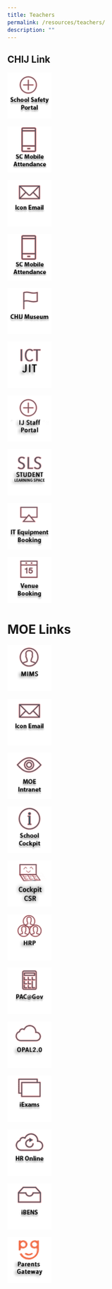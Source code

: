 ```yaml
---
title: Teachers
permalink: /resources/teachers/
description: ""
---
```

## CHIJ Link
<p><a href="https://sites.google.com/a/chijsec.edu.sg/school-safety-portal-1/?pli=1">  
<img style="width:20%" src="/images/IconTr/safetyPortal_ver2.png">  
</a></p>  
  
<p><a href="https://scmobile.moe.edu.sg/login">  
<img style="width:20%" src="/images/IconTr/SCMobileAttendance.png">  
</a></p>

<p><a href="https://workspace.google.com/dashboard"> 
<img style="width:20%" src="/images/IconTr/iconemail_ver2.png">  
</a></p>

<p><a href="https://scmobile.moe.edu.sg/login">  
<img style="width:20%" src="/images/IconTr//SCMobileAttendance.png">  
</a></p>


<p><a href="/resources/chij-museum">  
<img style="width:20%" src="/images/IconTr/CHIJMuseum.png">  
</a></p>

<p><a href="https://sites.google.com/moe.edu.sg/ictjitpage/home">  
<img style="width:20%" src="/images/IconTr/JIT.png">  
</a></p>

<p><a href="https://sites.google.com/moe.edu.sg/ij-staff-portal/home">  
<img style="width:20%" src="/images/ij%20staff%20portal.png">  
</a></p>

<p><a href="https://vle.learning.moe.edu.sg/login">  
<img style="width:20%" src="/images/IconTr/SLS.png">  
</a></p>

<p><a href="https://forms.gle/vonHJXvTW6a49d9VA">  
<img style="width:20%" src="/images/IconTr/ITEquipment_ver2.png">  
</a></p>

<p><a href="https://rbs.avero-tech.com/login.html">  
<img style="width:20%" src="/images/IconTr/VenueBooking.png">  
</a></p>

# MOE Links
<p><a href="https://idp.mims.moe.gov.sg/nidp/saml2/sso">  
<img style="width:20%" src="/images/MIMS.png">  
</a></p>

<p><a href="https://workspace.google.com/dashboard"> 
<img style="width:20%" src="/images/iconemail_ver2.png">  
</a></p>

<p><a href="https://intranet.moe.gov.sg/"> 
<img style="width:20%" src="/images/MOE%20Intranet%20Icon.png">  
</a></p>

<p><a href="https://schoolcockpit.moe.gov.sg/"> 
<img style="width:20%" src="/images/School%20Cockpit%20Icon.png">  
</a></p>

<p><a href="https://schoolcockpit.moe.gov.sg/academic/"> 
<img style="width:20%" src="/images/sccsr.png">  
</a></p>

<p><a href="https://www.hrp.gov.sg/hrp/#/"> 
<img style="width:20%" src="/images/hrp.png">  
</a></p>

<p><a href="https://pacgov.agd.gov.sg/ipac/portal/jsp/login/index1.jsp"> 
<img style="width:20%" src="/images/PAC@Gov%20Icon.png">  
</a></p>

<p><a href="https://idm.opal2.moe.edu.sg/account/login?returnUrl=%2Fconnect%2Fauthorize%2Fcallback%3Fresponse_type%3Dcode%26client_id%3DOpal2WebApp%26state%3DG4oD5k-svMnSLVnAUE_8KSDX-nab7hb3DOYNJGthIHa_H%26redirect_uri%3Dhttps%253A%252F%252Fwww.opal2.moe.edu.sg%252Fapp%252Findex.html%26scope%3Droles%2520profile%2520cxprofile%2520openid%2520cxDomainInternalApi%26code_challenge%3DV6vdoWiCS67jrV-tfW1ZaMpuusgh5pmXubT06peXu_4%26code_challenge_method%3DS256%26nonce%3DG4oD5k-svMnSLVnAUE_8KSDX-nab7hb3DOYNJGthIHa_H"> 
<img style="width:20%" src="/images/opal2.png">  
</a></p>

<p><a href="https://iexams.seab.gov.sg/login"> 
<img style="width:20%" src="/images/iExams%20Icon.png">  
</a></p>

<p><a href="http://intranet.moe.gov.sg/hr_online/"> 
<img style="width:20%" src="/images/HR%20Online%20Icon.png">  
</a></p>

<p><a href="https://ibens.moe.gov.sg/rm/"> 
<img style="width:20%" src="/images/ibens_ver2.png">  
</a></p>

<p><a href="https://pg.moe.edu.sg/"> 
<img style="width:20%" src="/images/PG2.png">  
</a></p>

<p><br />
</p>